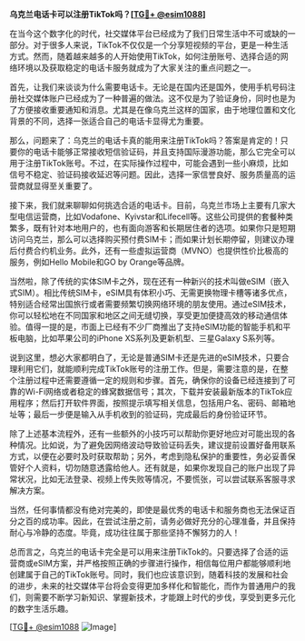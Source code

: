 **乌克兰电话卡可以注册TikTok吗？[[TG💪+ @esim1088](https://t.me/s/esim1088)]**

在当今这个数字化的时代，社交媒体平台已经成为了我们日常生活中不可或缺的一部分。对于很多人来说，TikTok不仅仅是一个分享短视频的平台，更是一种生活方式。然而，随着越来越多的人开始使用TikTok，如何注册账号、选择合适的网络环境以及获取稳定的电话卡服务就成为了大家关注的重点问题之一。

首先，让我们来谈谈为什么需要电话卡。无论是在国内还是国外，使用手机号码注册社交媒体账户已经成为了一种普遍的做法。这不仅是为了验证身份，同时也是为了方便接收重要通知和消息。尤其是在像乌克兰这样的国家，由于地理位置和文化背景的不同，选择一张适合自己的电话卡显得尤为重要。

那么，问题来了：乌克兰的电话卡真的能用来注册TikTok吗？答案是肯定的！只要你的电话卡能够正常接收短信验证码，并且支持国际漫游功能，那么它完全可以用于注册TikTok账号。不过，在实际操作过程中，可能会遇到一些小麻烦，比如信号不稳定、验证码接收延迟等问题。因此，选择一家信誉良好、服务质量高的运营商就显得至关重要了。

接下来，我们就来聊聊如何挑选合适的电话卡。目前，乌克兰市场上主要有几家大型电信运营商，比如Vodafone、Kyivstar和Lifecell等。这些公司提供的套餐种类繁多，既有针对本地用户的，也有面向游客和长期居住者的选项。如果你只是短期访问乌克兰，那么可以选择购买预付费SIM卡；而如果计划长期停留，则建议办理后付费合约机业务。此外，还有一些虚拟运营商（MVNO）也提供性价比极高的服务，例如Hello Mobile和GO by Orange等品牌。

当然啦，除了传统的实体SIM卡之外，现在还有一种新兴的技术叫做eSIM（嵌入式SIM）。相比传统SIM卡，eSIM具有体积小巧、无需更换物理卡槽等诸多优点，特别适合经常出国旅行或者需要频繁切换网络环境的朋友使用。通过eSIM技术，你可以轻松地在不同国家和地区之间无缝切换，享受更加便捷高效的移动通信体验。值得一提的是，市面上已经有不少厂商推出了支持eSIM功能的智能手机和平板电脑，比如苹果公司的iPhone XS系列及更新机型、三星Galaxy S系列等。

说到这里，想必大家都明白了，无论是普通SIM卡还是先进的eSIM技术，只要合理利用它们，就能顺利完成TikTok账号的注册工作。但是，需要注意的是，在整个注册过程中还需要遵循一定的规则和步骤。首先，确保你的设备已经连接到了可靠的Wi-Fi网络或者稳定的蜂窝数据信号；其次，下载并安装最新版本的TikTok应用程序；然后打开软件界面，按照提示填写相关信息，包括用户名、密码、邮箱地址等；最后一步便是输入从手机收到的验证码，完成最后的身份验证环节。

除了上述基本流程外，还有一些额外的小技巧可以帮助你更好地应对可能出现的各种情况。比如说，为了避免因网络波动导致验证码丢失，建议提前设置好备用联系方式，以便在必要时及时获取帮助；另外，考虑到隐私保护的重要性，务必妥善保管好个人资料，切勿随意透露给他人。还有就是，如果你发现自己的账户出现了异常状况，比如无法登录、视频上传失败等情况，不要慌张，可以尝试联系客服寻求解决方案。

当然，任何事情都没有绝对完美的，即使是最优秀的电话卡和服务商也无法保证百分之百的成功率。因此，在尝试注册之前，请务必做好充分的心理准备，并且保持耐心与冷静的态度。毕竟，成功往往属于那些坚持不懈努力的人！

总而言之，乌克兰的电话卡完全是可以用来注册TikTok的。只要选择了合适的运营商或eSIM方案，并严格按照正确的步骤进行操作，相信每位用户都能够顺利地创建属于自己的TikTok账号。同时，我们也应该意识到，随着科技的发展和社会的进步，未来的社交媒体平台将会变得更加多样化和智能化，而作为普通用户的我们，则需要不断学习新知识、掌握新技术，才能跟上时代的步伐，享受到更多元化的数字生活乐趣。

[[TG💪+ @esim1088](https://t.me/s/esim1088) ![Image](https://i.postimg.cc/4NQfJmqS/Snipaste-2025-05-13-00-14-12.png)]